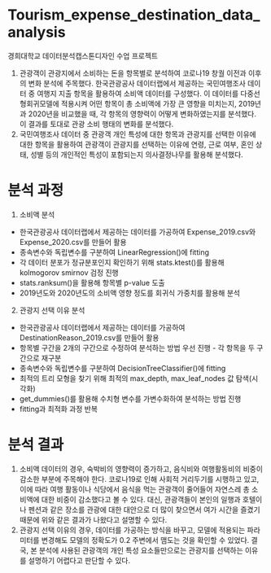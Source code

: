 # Tourism_expense_destination_data_analysis

경희대학교 데이터분석캡스톤디자인 수업 프로젝트
1. 관광객이 관광지에서 소비하는 돈을 항목별로 분석하여 코로나19 창궐 이전과 이후의 변화 분석에 주목했다. 한국관광공사 데이터랩에서 제공하는 국민여행조사 데이터 중 여행지 지출 항목을 활용하여 소비액 데이터를 구성했다. 이 데이터를 다중선형회귀모델에 적용시켜 어떤 항목이 총 소비액에 가장 큰 영향을 미치는지, 2019년과 2020년을 비교했을 때, 각 항목의 영향력이 어떻게 변화하였는지를 분석했다. 이 결과를 토대로 관광 소비 행태의 변화를 분석했다. 
2. 국민여행조사 데이터 중 관광객 개인 특성에 대한 항목과 관광지를 선택한 이유에 대한 항목을 활용하여 관광객이 관광지를 선택하는 이유에 연령, 근로 여부, 혼인 상태, 성별 등의 개인적인 특성이 포함되는지 의사결정나무를 활용해 분석했다.

# 분석 과정
1. 소비액 분석
- 한국관광공사 데이터랩에서 제공하는 데이터를 가공하여 Expense_2019.csv와 Expense_2020.csv를 만들어 활용
- 종속변수와 독립변수를 구분하여 LinearRegression()에 fitting
- 각 데이터 분포가 정규분포인지 확인하기 위해 stats.ktest()를 활용해 kolmogorov smirnov 검정 진행
- stats.ranksum()을 활용해 항목별 p-value 도출
- 2019년도와 2020년도의 소비액 영향 정도를 회귀식 가중치를 활용해 분석
2. 관광지 선택 이유 분석
- 한국관광공사 데이터랩에서 제공하는 데이터를 가공하여 DestinationReason_2019.csv를 만들어 활용
- 항목별 구간을 2개의 구간으로 수정하여 분석하는 방법 우선 진행 - 각 항목을 두 구간으로 재구분
- 종속변수와 독립변수를 구분하여 DecisionTreeClassifier()에 fitting
- 최적의 트리 모형을 찾기 위해 최적의 max_depth, max_leaf_nodes 값 탐색(시각화)
- get_dummies()를 활용해 수치형 변수를 가변수화하여 분석하는 방법 진행
- fitting과 최적화 과정 반복

# 분석 결과
1) 소비액 데이터의 경우, 숙박비의 영향력이 증가하고, 음식비와 여행활동비의 비중이 감소한 부분에 주목해야 한다. 코로나19로 인해 사회적 거리두기를 시행하고 있고, 이에 따라 여행 활동이나 식당에서 음식을 먹는 관광객이 줄어들어 자연스레 총 소비액에 대한 비중이 감소했다고 볼 수 있다. 대신, 관광객들이 본인의 일행과 호텔이나 펜션과 같은 장소를 관광에 대한 대안으로 더 많이 찾으면서 여가 시간을 즐겼기 때문에 위와 같은 결과가 나왔다고 설명할 수 있다. 
2) 관광지 선택 이유의 경우, 데이터를 가공하는 방식을 바꾸고, 모델에 적용되는 파라미터를 변경해도 모델의 정확도가 0.2 주변에서 맴도는 것을 확인할 수 있었다. 결국, 본 분석에 사용된 관광객의 개인 특성 요소들만으로는 관광지를 선택하는 이유를 설명하기 어렵다고 판단할 수 있다. 
